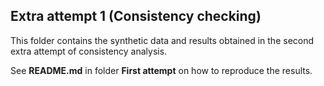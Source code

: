 ## Extra attempt 1 (Consistency checking) ##

This folder contains the synthetic data and results obtained in the second extra attempt of consistency analysis. 

See **README.md** in folder **First attempt** on how to reproduce the results. 
